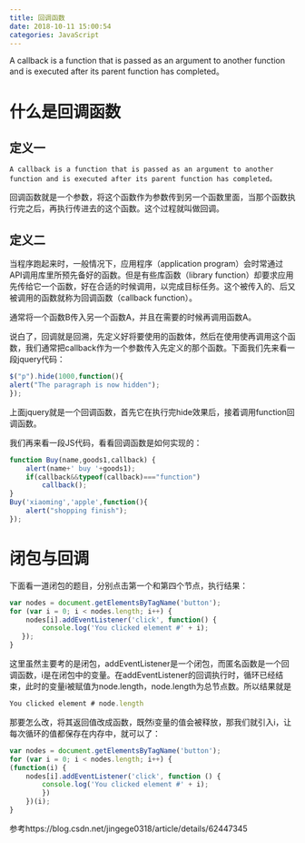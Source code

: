```yaml
---
title: 回调函数
date: 2018-10-11 15:00:54
categories: JavaScript
---
```


A callback is a function that is passed as an argument to another function and is executed after its parent function has completed。

<!-- more --> 

# 什么是回调函数

## 定义一

```
A callback is a function that is passed as an argument to another function and is executed after its parent function has completed。
```

回调函数就是一个参数，将这个函数作为参数传到另一个函数里面，当那个函数执行完之后，再执行传进去的这个函数。这个过程就叫做回调。 

## 定义二

当程序跑起来时，一般情况下，应用程序（application program）会时常通过API调用库里所预先备好的函数。但是有些库函数（library function）却要求应用先传给它一个函数，好在合适的时候调用，以完成目标任务。这个被传入的、后又被调用的函数就称为回调函数（callback function）。

通常将一个函数B传入另一个函数A，并且在需要的时候再调用函数A。

说白了，回调就是回溯，先定义好将要使用的函数体，然后在使用使再调用这个函数，我们通常把callback作为一个参数传入先定义的那个函数。下面我们先来看一段jquery代码：

```js
$("p").hide(1000,function(){
alert("The paragraph is now hidden");
});
```

上面jquery就是一个回调函数，首先它在执行完hide效果后，接着调用function回调函数。

我们再来看一段JS代码，看看回调函数是如何实现的：

```js
function Buy(name,goods1,callback) {
    alert(name+' buy '+goods1);
    if(callback&&typeof(callback)==="function")
        callback();
}
Buy('xiaoming','apple',function(){
    alert("shopping finish");
});
```

# 闭包与回调

下面看一道闭包的题目，分别点击第一个和第四个节点，执行结果：

```js
var nodes = document.getElementsByTagName('button');
for (var i = 0; i < nodes.length; i++) {
    nodes[i].addEventListener('click', function() {
        console.log('You clicked element #' + i);
   });
}
```

这里虽然主要考的是闭包，addEventListener是一个闭包，而匿名函数是一个回调函数，i是在闭包中的变量。在addEventListener的回调执行时，循环已经结束，此时的变量i被赋值为node.length，node.length为总节点数。所以结果就是

```js
You clicked element # node.length
```

那要怎么改，将其返回值改成函数，既然i变量的值会被释放，那我们就引入i，让每次循环的值都保存在内存中，就可以了：

```js
var nodes = document.getElementsByTagName('button');
for (var i = 0; i < nodes.length; i++) {
(function(i) {
    nodes[i].addEventListener('click', function () {
        console.log('You clicked element #' + i);
        })
    })(i);
}
```

参考https://blog.csdn.net/jingege0318/article/details/62447345